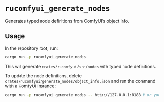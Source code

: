 # `rucomfyui_generate_nodes`

Generates typed node definitions from ComfyUI's object info.

## Usage

In the repository root, run:

```bash
cargo run -p rucomfyui_generate_nodes
```

This will generate `crates/rucomfyui/src/nodes` with typed node definitions.

To update the node definitions, delete `crates/rucomfyui/generate_nodes/object_info.json`
and run the command with a ComfyUI instance:

```bash
cargo run -p rucomfyui_generate_nodes -- http://127.0.0.1:8188 # or your ComfyUI URL
```